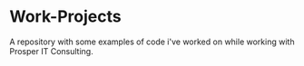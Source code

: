 # Work-Projects
A repository with some examples of code i've worked on while working with Prosper IT Consulting.
